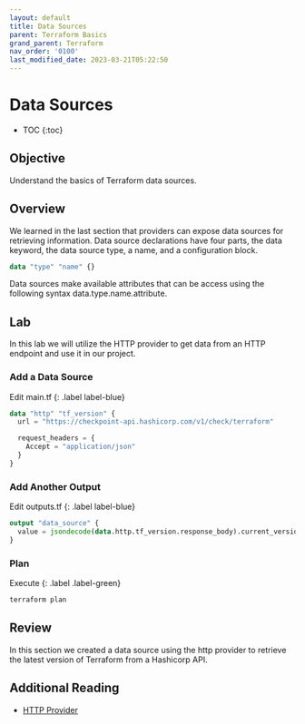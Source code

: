 ```yaml
---
layout: default
title: Data Sources
parent: Terraform Basics
grand_parent: Terraform
nav_order: '0100'
last_modified_date: 2023-03-21T05:22:50
---
```


# Data Sources

* TOC
{:toc}

## Objective

Understand the basics of Terraform data sources.

## Overview

We learned in the last section that providers can expose data sources for
retrieving information. Data source declarations have four parts, the data
keyword, the data source type, a name, and a configuration block.

```terraform
data "type" "name" {}
```

Data sources make available attributes that can be access using the following
syntax data.type.name.attribute.

## Lab

In this lab we will utilize the HTTP provider to get data from an HTTP endpoint
and use it in our project.

### Add a Data Source

Edit main.tf
{: .label label-blue}

```terraform
data "http" "tf_version" {
  url = "https://checkpoint-api.hashicorp.com/v1/check/terraform"

  request_headers = {
    Accept = "application/json"
  }
}
```

### Add Another Output

Edit outputs.tf
{: .label label-blue}

```terraform
output "data_source" {
  value = jsondecode(data.http.tf_version.response_body).current_version
}
```

### Plan

Execute
{: .label .label-green}

```bash
terraform plan
```

## Review

In this section we created a data source using the http provider to retrieve the
latest version of Terraform from a Hashicorp API.

## Additional Reading

* [HTTP Provider](https://registry.terraform.io/providers/hashicorp/http/latest/docs)
